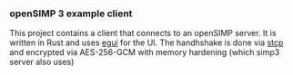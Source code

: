 ### openSIMP 3 example client
This project contains a client that connects to an openSIMP server. It is written in Rust and uses [egui](https://github.com/emilk/egui) for the UI. The handhshake is done via [stcp](https://github.com/vivyir/stcp) and encrypted via AES-256-GCM with memory hardening (which simp3 server also uses) 